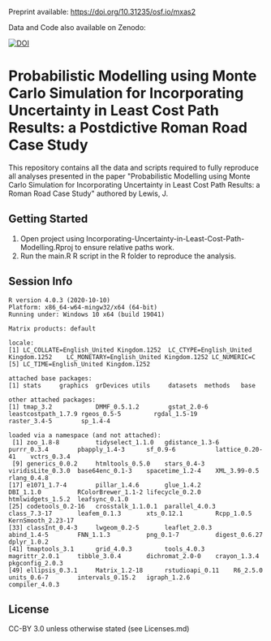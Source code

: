 Preprint available: https://doi.org/10.31235/osf.io/mxas2

Data and Code also available on Zenodo:

[![DOI](https://zenodo.org/badge/DOI/10.5281/zenodo.4074956.svg)](https://doi.org/10.5281/zenodo.4074956)

# Probabilistic Modelling using Monte Carlo Simulation for Incorporating Uncertainty in Least Cost Path Results: a Postdictive Roman Road Case Study

This repository contains all the data and scripts required to fully reproduce all analyses presented in the paper "Probabilistic Modelling using Monte Carlo Simulation for Incorporating Uncertainty in Least Cost Path Results: a Roman Road Case Study" authored by Lewis, J.

Getting Started
---------------

1. Open project using Incorporating-Uncertainty-in-Least-Cost-Path-Modelling.Rproj to ensure relative paths work.
2. Run the main.R R script in the R folder to reproduce the analysis.

Session Info
---------------

```
R version 4.0.3 (2020-10-10)
Platform: x86_64-w64-mingw32/x64 (64-bit)
Running under: Windows 10 x64 (build 19041)

Matrix products: default

locale:
[1] LC_COLLATE=English_United Kingdom.1252  LC_CTYPE=English_United Kingdom.1252    LC_MONETARY=English_United Kingdom.1252 LC_NUMERIC=C                           
[5] LC_TIME=English_United Kingdom.1252    

attached base packages:
[1] stats     graphics  grDevices utils     datasets  methods   base     

other attached packages:
[1] tmap_3.2            DMMF_0.5.1.2        gstat_2.0-6         leastcostpath_1.7.9 rgeos_0.5-5         rgdal_1.5-19        raster_3.4-5        sp_1.4-4           

loaded via a namespace (and not attached):
 [1] zoo_1.8-8          tidyselect_1.1.0   gdistance_1.3-6    purrr_0.3.4        pbapply_1.4-3      sf_0.9-6           lattice_0.20-41    vctrs_0.3.4       
 [9] generics_0.0.2     htmltools_0.5.0    stars_0.4-3        viridisLite_0.3.0  base64enc_0.1-3    spacetime_1.2-4    XML_3.99-0.5       rlang_0.4.8       
[17] e1071_1.7-4        pillar_1.4.6       glue_1.4.2         DBI_1.1.0          RColorBrewer_1.1-2 lifecycle_0.2.0    htmlwidgets_1.5.2  leafsync_0.1.0    
[25] codetools_0.2-16   crosstalk_1.1.0.1  parallel_4.0.3     class_7.3-17       leafem_0.1.3       xts_0.12.1         Rcpp_1.0.5         KernSmooth_2.23-17
[33] classInt_0.4-3     lwgeom_0.2-5       leaflet_2.0.3      abind_1.4-5        FNN_1.1.3          png_0.1-7          digest_0.6.27      dplyr_1.0.2       
[41] tmaptools_3.1      grid_4.0.3         tools_4.0.3        magrittr_2.0.1     tibble_3.0.4       dichromat_2.0-0    crayon_1.3.4       pkgconfig_2.0.3   
[49] ellipsis_0.3.1     Matrix_1.2-18      rstudioapi_0.11    R6_2.5.0           units_0.6-7        intervals_0.15.2   igraph_1.2.6       compiler_4.0.3 
```

License
---------------
CC-BY 3.0 unless otherwise stated (see Licenses.md)
